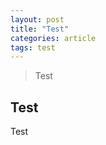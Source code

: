 ```yaml
---
layout: post
title: "Test"
categories: article
tags: test
---
```


> Test

<!--more-->

## Test
Test